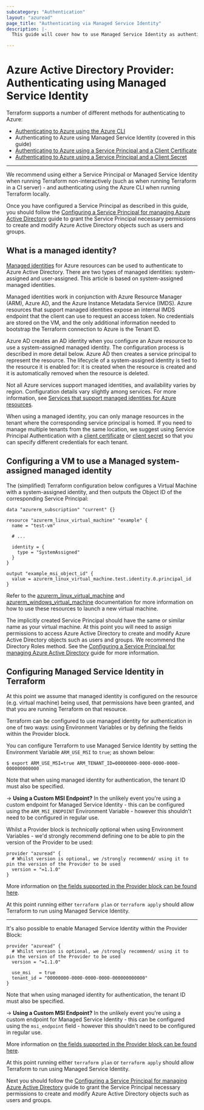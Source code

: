```yaml
---
subcategory: "Authentication"
layout: "azuread"
page_title: "Authenticating via Managed Service Identity"
description: |-
  This guide will cover how to use Managed Service Identity as authentication for the Azure Active Directory Provider.

---
```


# Azure Active Directory Provider: Authenticating using Managed Service Identity

Terraform supports a number of different methods for authenticating to Azure:

* [Authenticating to Azure using the Azure CLI](azure_cli.html)
* Authenticating to Azure using Managed Service Identity (covered in this guide)
* [Authenticating to Azure using a Service Principal and a Client Certificate](service_principal_client_certificate.html)
* [Authenticating to Azure using a Service Principal and a Client Secret](service_principal_client_secret.html)

---

We recommend using either a Service Principal or Managed Service Identity when running Terraform non-interactively (such as when running Terraform in a CI server) - and authenticating using the Azure CLI when running Terraform locally.

Once you have configured a Service Principal as described in this guide, you should follow the [Configuring a Service Principal for managing Azure Active Directory](service_principal_configuration.html) guide to grant the Service Principal necessary permissions to create and modify Azure Active Directory objects such as users and groups.

## What is a managed identity?

[Managed identities][azure-managed-identities] for Azure resources can be used to authenticate to Azure Active Directory. There are two types of managed identities: system-assigned and user-assigned. This article is based on system-assigned managed identities.

Managed identities work in conjunction with Azure Resource Manager (ARM), Azure AD, and the Azure Instance Metadata Service (IMDS). Azure resources that support managed identities expose an internal IMDS endpoint that the client can use to request an access token. No credentials are stored on the VM, and the only additional information needed to bootstrap the Terraform connection to Azure is the Tenant ID.

Azure AD creates an AD identity when you configure an Azure resource to use a system-assigned managed identity. The configuration process is described in more detail below. Azure AD then creates a service principal to represent the resource. The lifecycle of a system-assigned identity is tied to the resource it is enabled for: it is created when the resource is created and it is automatically removed when the resource is deleted.

Not all Azure services support managed identities, and availability varies by region. Configuration details vary slightly among services. For more information, see [Services that support managed identities for Azure resources][azure-managed-identities-services].

When using a managed identity, you can only manage resources in the tenant where the corresponding service principal is homed. If you need to manage multiple tenants from the same location, we suggest using Service Principal Authentication with a [client certificate](service_principal_client_certificate.html) or [client secret](service_principal_client_secret.html) so that you can specify different credentials for each tenant.

## Configuring a VM to use a Managed system-assigned managed identity

The (simplified) Terraform configuration below configures a Virtual Machine with a system-assigned identity, and then outputs the Object ID of the corresponding Service Principal:

```hcl
data "azurerm_subscription" "current" {}

resource "azurerm_linux_virtual_machine" "example" {
  name = "test-vm"

  # ...

  identity = {
    type = "SystemAssigned"
  }
}

output "example_msi_object_id" {
  value = azurerm_linux_virtual_machine.test.identity.0.principal_id
}
```

Refer to the [azurerm_linux_virtual_machine][azurerm_linux_virtual_machine] and [azurerm_windows_virtual_machine][azurerm_windows_virtual_machine] documentation for more information on how to use these resources to launch a new virtual machine.

The implicitly created Service Principal should have the same or similar name as your virtual machine. At this point you will need to assign permissions to access Azure Active Directory to create and modify Azure Active Directory objects such as users and groups. We recommend the Directory Roles method. See the [Configuring a Service Principal for managing Azure Active Directory](service_principal_configuration.html#method-1-directory-roles-recommended) guide for more information.

## Configuring Managed Service Identity in Terraform

At this point we assume that managed identity is configured on the resource (e.g. virtual machine) being used, that permissions have been granted, and that you are running Terraform on that resource.

Terraform can be configured to use managed identity for authentication in one of two ways: using Environment Variables or by defining the fields within the Provider block.

You can configure Terraform to use Managed Service Identity by setting the Environment Variable `ARM_USE_MSI` to `true`; as shown below:

```shell
$ export ARM_USE_MSI=true ARM_TENANT_ID=00000000-0000-0000-0000-000000000000
```

Note that when using managed identity for authentication, the tenant ID must also be specified.

-> **Using a Custom MSI Endpoint?** In the unlikely event you're using a custom endpoint for Managed Service Identity - this can be configured using the `ARM_MSI_ENDPOINT` Environment Variable - however this shouldn't need to be configured in regular use.

Whilst a Provider block is _technically_ optional when using Environment Variables - we'd strongly recommend defining one to be able to pin the version of the Provider to be used:

```hcl
provider "azuread" {
  # Whilst version is optional, we /strongly recommend/ using it to pin the version of the Provider to be used
  version = "=1.1.0"
}
```

More information on [the fields supported in the Provider block can be found here](../index.html#argument-reference).

At this point running either `terraform plan` or `terraform apply` should allow Terraform to run using Managed Service Identity.

---

It's also possible to enable Managed Service Identity within the Provider Block:

```hcl
provider "azuread" {
  # Whilst version is optional, we /strongly recommend/ using it to pin the version of the Provider to be used
  version = "=1.1.0"

  use_msi   = true
  tenant_id = "00000000-0000-0000-0000-000000000000"
}
```

Note that when using managed identity for authentication, the tenant ID must also be specified.

-> **Using a Custom MSI Endpoint?** In the unlikely event you're using a custom endpoint for Managed Service Identity - this can be configured using the `msi_endpoint` field - however this shouldn't need to be configured in regular use.

More information on [the fields supported in the Provider block can be found here](../index.html#argument-reference).

At this point running either `terraform plan` or `terraform apply` should allow Terraform to run using Managed Service Identity.

Next you should follow the [Configuring a Service Principal for managing Azure Active Directory](service_principal_configuration.html) guide to grant the Service Principal necessary permissions to create and modify Azure Active Directory objects such as users and groups.


[azure-managed-identities]: https://docs.microsoft.com/en-us/azure/active-directory/managed-identities-azure-resources/overview
[azure-managed-identities-services]: https://docs.microsoft.com/en-us/azure/active-directory/managed-identities-azure-resources/services-support-managed-identities
[azurerm_linux_virtual_machine]: https://www.terraform.io/docs/providers/azurerm/r/linux_virtual_machine.html
[azurerm_windows_virtual_machine]: https://www.terraform.io/docs/providers/azurerm/r/windows_virtual_machine.html
